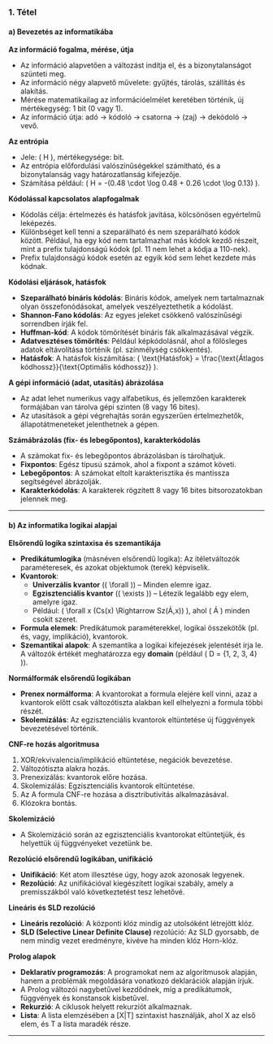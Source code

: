 ### 1. Tétel

#### a) Bevezetés az informatikába

**Az információ fogalma, mérése, útja**  
- Az információ alapvetően a változást indítja el, és a bizonytalanságot szünteti meg.  
- Az információ négy alapvető művelete: gyűjtés, tárolás, szállítás és alakítás.  
- Mérése matematikailag az információelmélet keretében történik, új mértékegység: 1 bit (0 vagy 1).  
- Az információ útja: adó → kódoló → csatorna → (zaj) → dekódoló → vevő.

**Az entrópia**  
- Jele: \( H \), mértékegysége: bit.  
- Az entrópia előfordulási valószínűségekkel számítható, és a bizonytalanság vagy határozatlanság kifejezője.  
- Számítása például: \( H = -(0.48 \cdot \log 0.48 + 0.26 \cdot \log 0.13) \).

**Kódolással kapcsolatos alapfogalmak**  
- Kódolás célja: értelmezés és hatásfok javítása, kölcsönösen egyértelmű leképezés.  
- Különbséget kell tenni a szeparálható és nem szeparálható kódok között. Például, ha egy kód nem tartalmazhat más kódok kezdő részeit, mint a prefix tulajdonságú kódok (pl. 11 nem lehet a kódja a 110-nek).  
- Prefix tulajdonságú kódok esetén az egyik kód sem lehet kezdete más kódnak.

**Kódolási eljárások, hatásfok**  
- **Szeparálható bináris kódolás**: Bináris kódok, amelyek nem tartalmaznak olyan összefonódásokat, amelyek veszélyeztethetik a kódolást.  
- **Shannon-Fano kódolás**: Az egyes jeleket csökkenő valószínűségi sorrendben írják fel.  
- **Huffman-kód**: A kódok tömörítését bináris fák alkalmazásával végzik.  
- **Adatvesztéses tömörítés**: Például képkódolásnál, ahol a fölösleges adatok eltávolítása történik (pl. színmélység csökkentés).  
- **Hatásfok**: A hatásfok kiszámítása: \( \text{Hatásfok} = \frac{\text{Átlagos kódhossz}}{\text{Optimális kódhossz}} \).

**A gépi információ (adat, utasítás) ábrázolása**  
- Az adat lehet numerikus vagy alfabetikus, és jellemzően karakterek formájában van tárolva gépi szinten (8 vagy 16 bites).  
- Az utasítások a gépi végrehajtás során egyszerűen értelmezhetők, állapotátmeneteket jelenthetnek a gépen.

**Számábrázolás (fix- és lebegőpontos), karakterkódolás**  
- A számokat fix- és lebegőpontos ábrázolásban is tárolhatjuk.  
- **Fixpontos**: Egész típusú számok, ahol a fixpont a számot követi.  
- **Lebegőpontos**: A számokat eltolt karakterisztika és mantissza segítségével ábrázolják.  
- **Karakterkódolás**: A karakterek rögzített 8 vagy 16 bites bitsorozatokban jelennek meg.

---

#### b) Az informatika logikai alapjai

**Elsőrendű logika szintaxisa és szemantikája**  
- **Predikátumlogika** (másnéven elsőrendű logika): Az ítéletváltozók paraméteresek, és azokat objektumok (terek) képviselik.  
- **Kvantorok**:  
  - **Univerzális kvantor** (\( \forall \)) – Minden elemre igaz.  
  - **Egzisztenciális kvantor** (\( \exists \)) – Létezik legalább egy elem, amelyre igaz.  
  - Például: \( \forall x (Cs(x) \Rightarrow Sz(Á,x)) \), ahol \( Á \) minden csokit szeret.  
- **Formula elemek**: Predikátumok paraméterekkel, logikai összekötők (pl. és, vagy, implikáció), kvantorok.  
- **Szemantikai alapok**: A szemantika a logikai kifejezések jelentését írja le. A változók értékét meghatározza egy **domain** (például \( D = \{1, 2, 3, 4\} \)).

**Normálformák elsőrendű logikában**  
- **Prenex normálforma**: A kvantorokat a formula elejére kell vinni, azaz a kvantorok előtt csak változótiszta alakban kell elhelyezni a formula többi részét.  
- **Skolemizálás**: Az egzisztenciális kvantorok eltüntetése új függvények bevezetésével történik.

**CNF-re hozás algoritmusa**  
1. XOR/ekvivalencia/implikáció eltüntetése, negációk bevezetése.  
2. Változótiszta alakra hozás.  
3. Prenexizálás: kvantorok előre hozása.  
4. Skolemizálás: Egzisztenciális kvantorok eltüntetése.  
5. Az A formula CNF-re hozása a disztributivitás alkalmazásával.  
6. Klózokra bontás.

**Skolemizáció**  
- A Skolemizáció során az egzisztenciális kvantorokat eltüntetjük, és helyettük új függvényeket vezetünk be.

**Rezolúció elsőrendű logikában, unifikáció**  
- **Unifikáció**: Két atom illesztése úgy, hogy azok azonosak legyenek.  
- **Rezolúció**: Az unifikációval kiegészített logikai szabály, amely a premisszákból való következtetést tesz lehetővé.

**Lineáris és SLD rezolúció**  
- **Lineáris rezolúció**: A központi klóz mindig az utolsóként létrejött klóz.  
- **SLD (Selective Linear Definite Clause)** rezolúció: Az SLD gyorsabb, de nem mindig vezet eredményre, kivéve ha minden klóz Horn-klóz.

**Prolog alapok**  
- **Deklaratív programozás**: A programokat nem az algoritmusok alapján, hanem a problémák megoldására vonatkozó deklarációk alapján írjuk.  
- A Prolog változói nagybetűvel kezdődnek, míg a predikátumok, függvények és konstansok kisbetűvel.  
- **Rekurzió**: A ciklusok helyett rekurziót alkalmaznak.  
- **Lista**: A lista elemzésében a [X|T] szintaxist használják, ahol X az első elem, és T a lista maradék része.

---